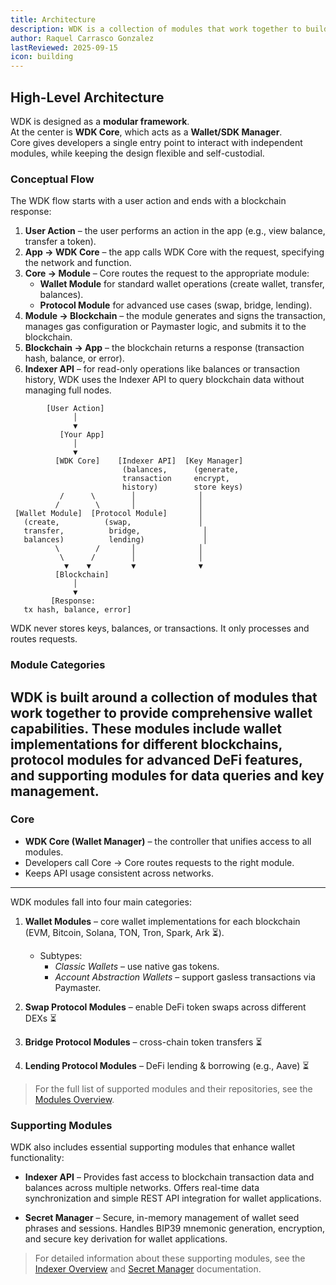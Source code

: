 ```yaml
---
title: Architecture 
description: WDK is a collection of modules that work together to build wallets. It includes wallet SDKs, protocol SDKs for DeFi features, WDK Core for management, Secret Manager and Indexer modules for data queries. Together, they help developers create complete, flexible, self-custodial wallet solutions.
author: Raquel Carrasco Gonzalez
lastReviewed: 2025-09-15
icon: building
---
```



## High-Level Architecture

WDK is designed as a **modular framework**.  
At the center is **WDK Core**, which acts as a **Wallet/SDK Manager**.  
Core gives developers a single entry point to interact with independent modules, while keeping the design flexible and self-custodial.

### Conceptual Flow

The WDK flow starts with a user action and ends with a blockchain response:

1. **User Action** – the user performs an action in the app (e.g., view balance, transfer a token).  
2. **App → WDK Core** – the app calls WDK Core with the request, specifying the network and function.  
3. **Core → Module** – Core routes the request to the appropriate module:  
   - **Wallet Module** for standard wallet operations (create wallet, transfer, balances).  
   - **Protocol Module** for advanced use cases (swap, bridge, lending).  
4. **Module → Blockchain** – the module generates and signs the transaction, manages gas configuration or Paymaster logic, and submits it to the blockchain.  
5. **Blockchain → App** – the blockchain returns a response (transaction hash, balance, or error).  
6. **Indexer API** – for read-only operations like balances or transaction history, WDK uses the Indexer API to query blockchain data without managing full nodes.

```text
        [User Action]
              │
              ▼
           [Your App]
              │
              ▼
          [WDK Core]    [Indexer API]  [Key Manager]
                         (balances,      (generate,
                         transaction     encrypt,
                         history)        store keys)
           /      \        │              │
          /        \       │              │
 [Wallet Module]  [Protocol Module]       │
   (create,          (swap,               │
   transfer,          bridge,              │
   balances)          lending)             │
          \        /       │              │
           \      /        │              │
            ▼    ▼         ▼              ▼
          [Blockchain]
              │
              ▼
         [Response: 
   tx hash, balance, error]
```

WDK never stores keys, balances, or transactions. It only processes and routes requests.

<!-- diagram: App → WDK Core → [Wallet Modules | Protocol Modules | Key Manager] → Blockchains -->

### Module Categories

WDK is built around a collection of modules that work together to provide comprehensive wallet capabilities. These modules include wallet implementations for different blockchains, protocol modules for advanced DeFi features, and supporting modules for data queries and key management.
---

### Core
- **WDK Core (Wallet Manager)** – the controller that unifies access to all modules.  
- Developers call Core → Core routes requests to the right module.  
- Keeps API usage consistent across networks.  

---

WDK modules fall into four main categories:

1. **Wallet Modules** – core wallet implementations for each blockchain (EVM, Bitcoin, Solana, TON, Tron, Spark, Ark ⏳).  
   - Subtypes:  
     - *Classic Wallets* – use native gas tokens.  
     - *Account Abstraction Wallets* – support gasless transactions via Paymaster.  

2. **Swap Protocol Modules** – enable DeFi token swaps across different DEXs ⏳  

3. **Bridge Protocol Modules** – cross-chain token transfers ⏳  

4. **Lending Protocol Modules** – DeFi lending & borrowing (e.g., Aave) ⏳  


> For the full list of supported modules and their repositories, see the [Modules Overview](../wdk-modules/overview.md).

### Supporting Modules

WDK also includes essential supporting modules that enhance wallet functionality:

- **Indexer API** – Provides fast access to blockchain transaction data and balances across multiple networks. Offers real-time data synchronization and simple REST API integration for wallet applications.

- **Secret Manager** – Secure, in-memory management of wallet seed phrases and sessions. Handles BIP39 mnemonic generation, encryption, and secure key derivation for wallet applications.

> For detailed information about these supporting modules, see the [Indexer Overview](../../documentation/indexer-overview.md) and [Secret Manager](../../documentation/secret-manager.md) documentation.

